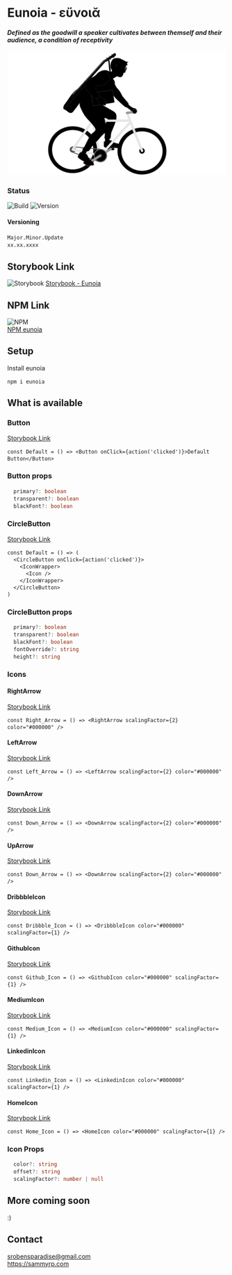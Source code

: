 # Eunoia - εὔνοιᾰ

#### <i>Defined as the goodwill a speaker cultivates between themself and their audience, a condition of receptivity</i>

![logo](https://raw.githubusercontent.com/SammyRobensParadise/eunoia/master/public/eunoia_logo.png)

### Status

![Build](https://img.shields.io/github/workflow/status/SammyRobensParadise/eunoia/semantic-release?style=for-the-badge)
![Version](https://img.shields.io/npm/v/eunoia?style=for-the-badge)

#### Versioning

`Major.Minor.Update`\
`xx.xx.xxxx`

## Storybook Link

![Storybook](https://user-images.githubusercontent.com/321738/63501763-88dbf600-c4cc-11e9-96cd-94adadc2fd72.png)
[Storybook - Eunoia](https://confident-morse-bbc2f8.netlify.com/?path=/story/button--default)

## NPM Link

![NPM](https://avatars0.githubusercontent.com/u/6078720?s=200&v=4)\
[NPM eunoia](https://www.npmjs.com/package/eunoia)

## Setup

Install eunoia

```
npm i eunoia
```

## What is available

### Button

[Storybook Link](https://confident-morse-bbc2f8.netlify.com/?path=/story/button--default)

```tsx
const Default = () => <Button onClick={action('clicked')}>Default Button</Button>
```

### Button props

```ts
  primary?: boolean
  transparent?: boolean
  blackFont?: boolean
```

### CircleButton

[Storybook Link](https://confident-morse-bbc2f8.netlify.com/?path=/story/circlebutton--default)

```tsx
const Default = () => (
  <CircleButton onClick={action('clicked')}>
    <IconWrapper>
      <Icon />
    </IconWrapper>
  </CircleButton>
)
```

### CircleButton props

```ts
  primary?: boolean
  transparent?: boolean
  blackFont?: boolean
  fontOverride?: string
  height?: string
```

### Icons

#### RightArrow

[Storybook Link](https://confident-morse-bbc2f8.netlify.com/?path=/story/icons--right-arrow)

```tsx
const Right_Arrow = () => <RightArrow scalingFactor={2} color="#000000" />
```

#### LeftArrow

[Storybook Link](https://confident-morse-bbc2f8.netlify.com/?path=/story/icons--left-arrow)

```tsx
const Left_Arrow = () => <LeftArrow scalingFactor={2} color="#000000" />
```

#### DownArrow

[Storybook Link](https://confident-morse-bbc2f8.netlify.com/?path=/story/icons--down-arrow)

```tsx
const Down_Arrow = () => <DownArrow scalingFactor={2} color="#000000" />
```

#### UpArrow

[Storybook Link](https://confident-morse-bbc2f8.netlify.com/?path=/story/icons--up-arrow)

```tsx
const Down_Arrow = () => <DownArrow scalingFactor={2} color="#000000" />
```

#### DribbbleIcon

[Storybook Link](https://confident-morse-bbc2f8.netlify.com/?path=/story/icons--dribbble-icon)

```tsx
const Dribbble_Icon = () => <DribbbleIcon color="#000000" scalingFactor={1} />
```

#### GithubIcon

[Storybook Link](https://confident-morse-bbc2f8.netlify.com/?path=/story/icons--github-icon)

```tsx
const Github_Icon = () => <GithubIcon color="#000000" scalingFactor={1} />
```

#### MediumIcon

[Storybook Link](https://confident-morse-bbc2f8.netlify.com/?path=/story/icons--medium-icon)

```tsx
const Medium_Icon = () => <MediumIcon color="#000000" scalingFactor={1} />
```

#### LinkedinIcon

[Storybook Link](https://confident-morse-bbc2f8.netlify.com/?path=/story/icons--linkedin-icon)

```tsx
const Linkedin_Icon = () => <LinkedinIcon color="#000000" scalingFactor={1} />
```

#### HomeIcon

[Storybook Link](https://confident-morse-bbc2f8.netlify.com/?path=/story/icons--home-icon)

```tsx
const Home_Icon = () => <HomeIcon color="#000000" scalingFactor={1} />
```

### Icon Props

```ts
  color?: string
  offset?: string
  scalingFactor?: number | null
```

## More coming soon

:)

## Contact

srobensparadise@gmail.com \
https://sammyrp.com
